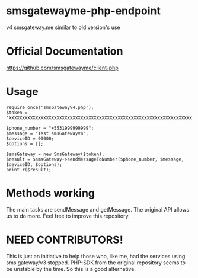 # smsgatewayme-php-endpoint
v4 smsgateway.me similar to old version's use

# Official Documentation
https://github.com/smsgatewayme/client-php

# Usage
```
require_once('smsGatewayV4.php');
$token = 'XXXXXXXXXXXXXXXXXXXXXXXXXXXXXXXXXXXXXXXXXXXXXXXXXXXXXXXXXXXXXXXXXXXXX';

$phone_number = "+5531999999999";
$message = "Test smsGatewayV4";
$deviceID = 00000;
$options = [];

$smsGateway = new SmsGateway($token);
$result = $smsGateway->sendMessageToNumber($phone_number, $message, $deviceID, $options);
print_r($result);
```
# Methods working
The main tasks are sendMessage and getMessage. The original API allows us to do more. Feel free to improve this repository.

# NEED CONTRIBUTORS!
This is just an initiative to help those who, like me, had the services using sms gateway/v3 stopped.
PHP-SDK from the original repository seems to be unstable by the time. So this is a good alternative.



